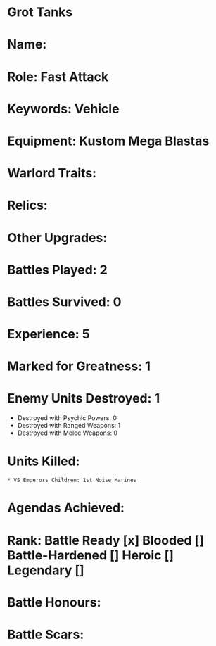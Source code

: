 # Grot Tanks

# Name: 
# Role: Fast Attack
# Keywords: Vehicle
# Equipment: Kustom Mega Blastas
# Warlord Traits:
# Relics:
# Other Upgrades:

# Battles Played: 2
# Battles Survived: 0
# Experience: 5
# Marked for Greatness: 1
# Enemy Units Destroyed: 1
  * Destroyed with Psychic Powers: 0 
  * Destroyed with Ranged Weapons: 1
  * Destroyed with Melee Weapons: 0
# Units Killed: 
    * VS Emperors Children: 1st Noise Marines
# Agendas Achieved:

# Rank: Battle Ready [x] Blooded [] Battle-Hardened [] Heroic [] Legendary []

# Battle Honours: 
# Battle Scars: